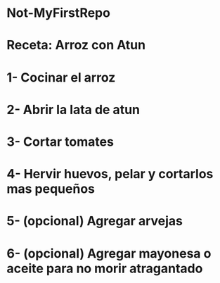 # Not-MyFirstRepo

# Receta: Arroz con Atun


# 1-    Cocinar el arroz
# 2-    Abrir la lata de atun
# 3-    Cortar tomates
# 4-    Hervir huevos, pelar y cortarlos mas pequeños
# 5-    (opcional) Agregar arvejas
# 6-    (opcional) Agregar mayonesa o aceite para no morir atragantado
